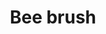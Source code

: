 ---
title: Bee brush
layout: definition
brief: Tool to gently brush the honey bees from the frames.
see_also: 
  - title: Honey
    file: honey 
categories: { tools }    
---